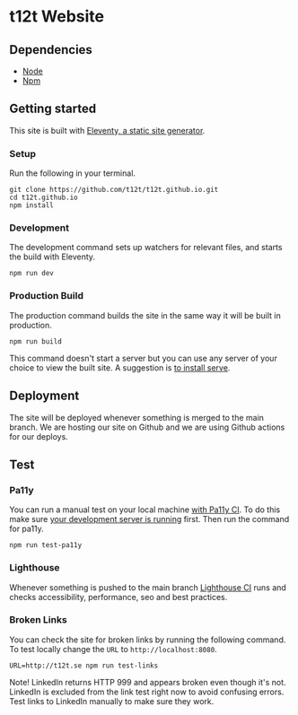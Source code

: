 # t12t Website

## Dependencies

- [Node](https://nodejs.org)
- [Npm](https://www.npmjs.com)

## Getting started

This site is built with [Eleventy, a static site generator](https://www.11ty.dev/).

### Setup

Run the following in your terminal.

```
git clone https://github.com/t12t/t12t.github.io.git
cd t12t.github.io
npm install
```

### Development

The development command sets up watchers for relevant files, and starts the build with Eleventy.

```
npm run dev
```

### Production Build

The production command builds the site in the same way it will be built in production.

```
npm run build
```

This command doesn't start a server but you can use any server of your choice to view the built site. A suggestion is [to install serve](https://www.npmjs.com/package/serve).

## Deployment

The site will be deployed whenever something is merged to the main branch. We are hosting our site on Github and we are using Github actions for our deploys.

## Test

### Pa11y

You can run a manual test on your local machine [with Pa11y CI](https://github.com/pa11y/pa11y-ci).
To do this make sure [your development server is running](#development) first. Then run the command for pa11y.

```
npm run test-pa11y
```

### Lighthouse

Whenever something is pushed to the main branch [Lighthouse CI](https://github.com/GoogleChrome/lighthouse-ci) runs and checks accessibility, performance, seo and best practices.

### Broken Links

You can check the site for broken links by running the following command. To test locally change the `URL` to `http://localhost:8080`.

```
URL=http://t12t.se npm run test-links
```

Note! LinkedIn returns HTTP 999 and appears broken even though it's not. LinkedIn is excluded from the link test right now to avoid confusing errors. Test links to LinkedIn manually to make sure they work.